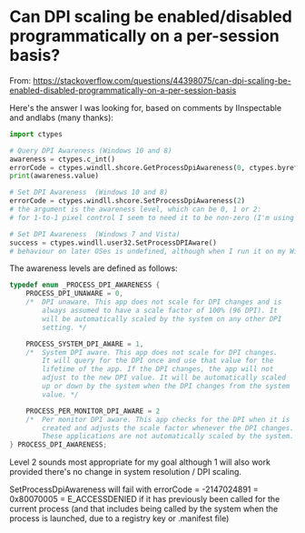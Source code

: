 # Can DPI scaling be enabled/disabled programmatically on a per-session basis?

From: <https://stackoverflow.com/questions/44398075/can-dpi-scaling-be-enabled-disabled-programmatically-on-a-per-session-basis>

Here's the answer I was looking for, based on comments by IInspectable and andlabs (many thanks):

```python
import ctypes

# Query DPI Awareness (Windows 10 and 8)
awareness = ctypes.c_int()
errorCode = ctypes.windll.shcore.GetProcessDpiAwareness(0, ctypes.byref(awareness))
print(awareness.value)

# Set DPI Awareness  (Windows 10 and 8)
errorCode = ctypes.windll.shcore.SetProcessDpiAwareness(2)
# the argument is the awareness level, which can be 0, 1 or 2:
# for 1-to-1 pixel control I seem to need it to be non-zero (I'm using level 2)

# Set DPI Awareness  (Windows 7 and Vista)
success = ctypes.windll.user32.SetProcessDPIAware()
# behaviour on later OSes is undefined, although when I run it on my Windows 10 machine, it seems to work with effects identical to SetProcessDpiAwareness(1)
```

The awareness levels are defined as follows:

```c
typedef enum _PROCESS_DPI_AWARENESS { 
    PROCESS_DPI_UNAWARE = 0,
    /*  DPI unaware. This app does not scale for DPI changes and is
        always assumed to have a scale factor of 100% (96 DPI). It
        will be automatically scaled by the system on any other DPI
        setting. */

    PROCESS_SYSTEM_DPI_AWARE = 1,
    /*  System DPI aware. This app does not scale for DPI changes.
        It will query for the DPI once and use that value for the
        lifetime of the app. If the DPI changes, the app will not
        adjust to the new DPI value. It will be automatically scaled
        up or down by the system when the DPI changes from the system
        value. */

    PROCESS_PER_MONITOR_DPI_AWARE = 2
    /*  Per monitor DPI aware. This app checks for the DPI when it is
        created and adjusts the scale factor whenever the DPI changes.
        These applications are not automatically scaled by the system. */
} PROCESS_DPI_AWARENESS;
```

Level 2 sounds most appropriate for my goal although 1 will also work provided there's no change in system resolution / DPI scaling.

SetProcessDpiAwareness will fail with errorCode = -2147024891 = 0x80070005 = E_ACCESSDENIED if it has previously been called for the current process (and that includes being called by the system when the process is launched, due to a registry key or .manifest file)
